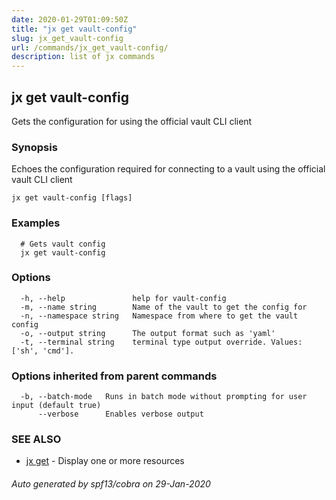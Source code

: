 ```yaml
---
date: 2020-01-29T01:09:50Z
title: "jx get vault-config"
slug: jx_get_vault-config
url: /commands/jx_get_vault-config/
description: list of jx commands
---
```

## jx get vault-config

Gets the configuration for using the official vault CLI client

### Synopsis

Echoes the configuration required for connecting to a vault using the official vault CLI client

```
jx get vault-config [flags]
```

### Examples

```
  # Gets vault config
  jx get vault-config
```

### Options

```
  -h, --help               help for vault-config
  -m, --name string        Name of the vault to get the config for
  -n, --namespace string   Namespace from where to get the vault config
  -o, --output string      The output format such as 'yaml'
  -t, --terminal string    terminal type output override. Values: ['sh', 'cmd'].
```

### Options inherited from parent commands

```
  -b, --batch-mode   Runs in batch mode without prompting for user input (default true)
      --verbose      Enables verbose output
```

### SEE ALSO

* [jx get](/commands/jx_get/)	 - Display one or more resources

###### Auto generated by spf13/cobra on 29-Jan-2020
